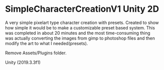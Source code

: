 # SimpleCharacterCreationV1 Unity 2D
A very simple pixelart type character creation with presets. Created to show how simple it would be to make a customizable preset based system. This was completed in about 20 minutes and the most time-consuming thing was actually converting the images from gimp to photoshop files and then modify the art to what I needed(presets).

Remove Assets/Plugins folder.

Unity (2019.3.3f1)
